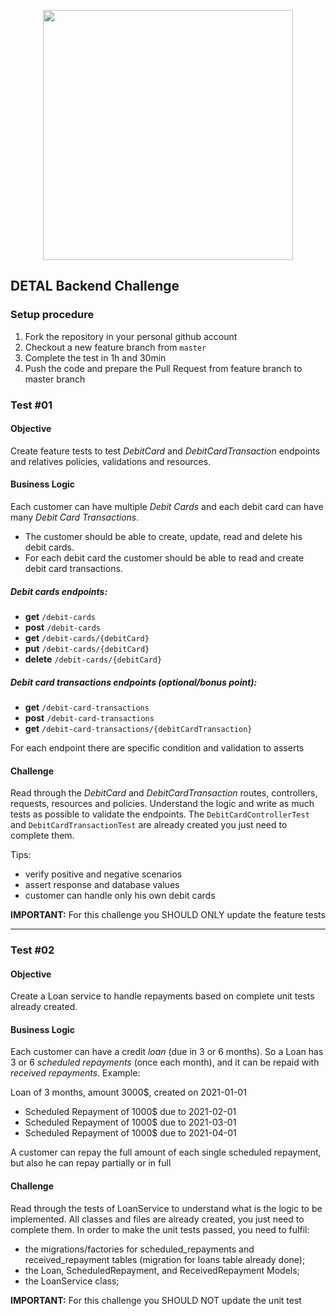 <p align="center"><a href="https://detal.app" target="_blank"><img src="https://detal.app/logo_grey.png" width="400"></a></p>

## DETAL Backend Challenge

### Setup procedure
1. Fork the repository in your personal github account
2. Checkout a new feature branch from `master`
3. Complete the test in 1h and 30min
4. Push the code and prepare the Pull Request from feature branch to master branch

### Test #01
#### Objective
Create feature tests to test *DebitCard* and *DebitCardTransaction* endpoints and relatives policies, validations and resources.

#### Business Logic
Each customer can have multiple *Debit Cards* and each debit card can have many *Debit Card Transactions*.

- The customer should be able to create, update, read and delete his debit cards. 
- For each debit card the customer should be able to read and create debit card transactions.

##### Debit cards endpoints:
- **get** `/debit-cards`
- **post** `/debit-cards`
- **get** `/debit-cards/{debitCard}`
- **put** `/debit-cards/{debitCard}`
- **delete** `/debit-cards/{debitCard}`

##### Debit card transactions endpoints *(optional/bonus point)*:
- **get** `/debit-card-transactions`
- **post** `/debit-card-transactions`
- **get** `/debit-card-transactions/{debitCardTransaction}`

For each endpoint there are specific condition and validation to asserts

#### Challenge
Read through the *DebitCard* and *DebitCardTransaction* routes, controllers, requests, resources and policies. 
Understand the logic and write as much tests as possible to validate the endpoints. The `DebitCardControllerTest` and `DebitCardTransactionTest` are already created you just need to complete them.

Tips:
- verify positive and negative scenarios
- assert response and database values
- customer can handle only his own debit cards

**IMPORTANT:** For this challenge you SHOULD ONLY update the feature tests

---

### Test #02

#### Objective
Create a Loan service to handle repayments based on complete unit tests already created.

#### Business Logic
Each customer can have a credit *loan* (due in 3 or 6 months). So a Loan has 3 or 6 *scheduled repayments* (once each month),
and it can be repaid with *received repayments*.
Example:

Loan of 3 months, amount 3000$, created on 2021-01-01
- Scheduled Repayment of 1000$ due to 2021-02-01
- Scheduled Repayment of 1000$ due to 2021-03-01
- Scheduled Repayment of 1000$ due to 2021-04-01

A customer can repay the full amount of each single scheduled repayment, but also he can repay partially or in full

#### Challenge
Read through the tests of LoanService to understand what is the logic to be implemented. All classes and files are already created, you just need to complete them.
In order to make the unit tests passed, you need to fulfil:
- the migrations/factories for scheduled_repayments and received_repayment tables (migration for loans table already done);
- the Loan, ScheduledRepayment, and ReceivedRepayment Models;
- the LoanService class;

**IMPORTANT:** For this challenge you SHOULD NOT update the unit test
